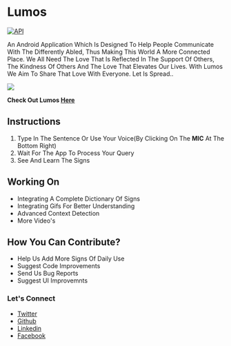 # Lumos
[![API](https://img.shields.io/badge/API-16%2B-brightgreen.svg?style=plastic)](https://android-arsenal.com/api?level=16)

An Android Application Which Is Designed To Help People Communicate With The Differently Abled, Thus Making This World A More Connected Place. We All Need The Love That Is Reflected In The Support Of Others, The Kindness Of Others And The Love That Elevates Our Lives. With Lumos We Aim To Share That Love With Everyone. Let Is Spread..

<img src="https://raw.githubusercontent.com/naseemali925/Lumos/master/imgs/combined.png">

**Check Out Lumos <a href="https://github.com/naseemali925/Lumos/tree/master/Lumos.apk">Here</a>**

## Instructions
<ol>
  <li>
    Type In The Sentence Or Use Your Voice(By Clicking On The <b>MIC</b> At The Bottom Right)
  </li>
  <li>
    Wait For The App To Process Your Query
  </li>
  <li>
    See And Learn The Signs
  </li>
 </ol>
 
 ## Working On
  <ul>
  <li>Integrating A Complete Dictionary Of Signs</li>
  <li>Integrating Gifs For Better Understanding</li>
  <li>Advanced Context Detection</li>
  <li>More Video's</li>
  </ul>
  
## How You Can Contribute?
  <ul>
  <li>Help Us Add More Signs Of Daily Use</li>
  <li>Suggest Code Improvements</li>
  <li>Send Us Bug Reports</li>
  <li>Suggest UI Improvemnts</li>
</ul>

### Let's Connect
- [Twitter](https://twitter.com/thisismenaseem)
- [Github](https://github.com/naseemali925)
- [Linkedin](https://www.linkedin.com/in/naseem-ali-86842b144/)
- [Facebook](https://www.facebook.com/naseem.ali.1466)
